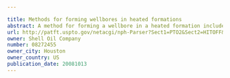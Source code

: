 ```yaml
---

title: Methods for forming wellbores in heated formations
abstract: A method for forming a wellbore in a heated formation includes flowing liquid cooling fluid to a bottom hole assembly in a wellbore in a heated formation. At least a portion of the liquid cooling fluid is vaporized at or near a region to be cooled. Vaporizing the liquid cooling fluid absorbs heat from the region to be cooled.
url: http://patft.uspto.gov/netacgi/nph-Parser?Sect1=PTO2&Sect2=HITOFF&p=1&u=%2Fnetahtml%2FPTO%2Fsearch-adv.htm&r=1&f=G&l=50&d=PALL&S1=08272455&OS=08272455&RS=08272455
owner: Shell Oil Company
number: 08272455
owner_city: Houston
owner_country: US
publication_date: 20081013
---
```

